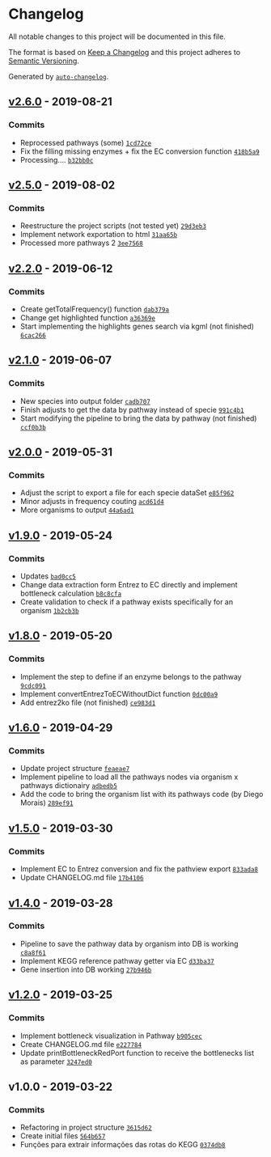 # Changelog

All notable changes to this project will be documented in this file.

The format is based on [Keep a Changelog](http://keepachangelog.com/en/1.0.0/)
and this project adheres to [Semantic Versioning](http://semver.org/spec/v2.0.0.html).

Generated by [`auto-changelog`](https://github.com/CookPete/auto-changelog).

## [v2.6.0](https://github.com/igorabrandao/kegg-pathway-bottleneck/compare/v2.5.0...v2.6.0) - 2019-08-21

### Commits

- Reprocessed pathways (some) [`1cd72ce`](https://github.com/igorabrandao/kegg-pathway-bottleneck/commit/1cd72ce581a65b7a83674364dda1c6ebf33c1387)
- Fix the filling missing enzymes + fix the EC conversion function [`418b5a9`](https://github.com/igorabrandao/kegg-pathway-bottleneck/commit/418b5a9ccf72017381d5528b0ff19c31b0fd6268)
- Processing.... [`b32bb0c`](https://github.com/igorabrandao/kegg-pathway-bottleneck/commit/b32bb0c90ff05130bf1f287b584a2821426c9be3)

## [v2.5.0](https://github.com/igorabrandao/kegg-pathway-bottleneck/compare/v2.2.0...v2.5.0) - 2019-08-02

### Commits

- Reestructure the project scripts (not tested yet) [`29d3eb3`](https://github.com/igorabrandao/kegg-pathway-bottleneck/commit/29d3eb389de0875bcee3175958516bced770183d)
- Implement network exportation to html [`31aa65b`](https://github.com/igorabrandao/kegg-pathway-bottleneck/commit/31aa65b498209e224109c75018e2188c574e11da)
- Processed more pathways 2 [`3ee7568`](https://github.com/igorabrandao/kegg-pathway-bottleneck/commit/3ee75687d82a2b6f0ca5dd2757084d5ffad92622)

## [v2.2.0](https://github.com/igorabrandao/kegg-pathway-bottleneck/compare/v2.1.0...v2.2.0) - 2019-06-12

### Commits

- Create getTotalFrequency() function [`dab379a`](https://github.com/igorabrandao/kegg-pathway-bottleneck/commit/dab379af3010f4a101e134b0717f913e9ccaa701)
- Change get highlighted function [`a36369e`](https://github.com/igorabrandao/kegg-pathway-bottleneck/commit/a36369e04d1ec9149cd990d25bd5561964fe62d9)
- Start implementing the highlights genes search via kgml (not finished) [`6cac266`](https://github.com/igorabrandao/kegg-pathway-bottleneck/commit/6cac266ec95dad8332559b02368c32c3781fca9a)

## [v2.1.0](https://github.com/igorabrandao/kegg-pathway-bottleneck/compare/v2.0.0...v2.1.0) - 2019-06-07

### Commits

- New species into output folder [`cadb707`](https://github.com/igorabrandao/kegg-pathway-bottleneck/commit/cadb707a2fb323eb6969c33c21726059c8808a78)
- Finish adjusts to get the data by pathway instead of specie [`991c4b1`](https://github.com/igorabrandao/kegg-pathway-bottleneck/commit/991c4b1d1327ec1f271a4b75358a86910103da30)
- Start modifying the pipeline to bring the data by pathway (not finished) [`ccf0b3b`](https://github.com/igorabrandao/kegg-pathway-bottleneck/commit/ccf0b3bf2a1d90450fcb676c486211ffd783b5b4)

## [v2.0.0](https://github.com/igorabrandao/kegg-pathway-bottleneck/compare/v1.9.0...v2.0.0) - 2019-05-31

### Commits

- Adjust the script to export a file for each specie dataSet [`e85f962`](https://github.com/igorabrandao/kegg-pathway-bottleneck/commit/e85f962396ddc7b457fab33330015a814bd8dc98)
- Minor adjusts in frequency couting [`acd61d4`](https://github.com/igorabrandao/kegg-pathway-bottleneck/commit/acd61d44dd33f269ab1e1ceaa541cc1f822db86c)
- More organisms to output [`44a6ad1`](https://github.com/igorabrandao/kegg-pathway-bottleneck/commit/44a6ad12cb6629e545ce99a0fe2fc29de56fa536)

## [v1.9.0](https://github.com/igorabrandao/kegg-pathway-bottleneck/compare/v1.8.0...v1.9.0) - 2019-05-24

### Commits

- Updates [`bad0cc5`](https://github.com/igorabrandao/kegg-pathway-bottleneck/commit/bad0cc5b4ee17ffef79f8f95a1e87633cfbfb73c)
- Change data extraction form Entrez to EC directly and implement bottleneck calculation [`b8c8cfa`](https://github.com/igorabrandao/kegg-pathway-bottleneck/commit/b8c8cfa7ed1bcac83aea47b29f3f93aa805630b2)
- Create validation to check if a pathway exists specifically for an organism [`1b2cb3b`](https://github.com/igorabrandao/kegg-pathway-bottleneck/commit/1b2cb3bb3bc19cbd51abb04c29bdd64f25a51b22)

## [v1.8.0](https://github.com/igorabrandao/kegg-pathway-bottleneck/compare/v1.6.0...v1.8.0) - 2019-05-20

### Commits

- Implement the step to define if an enzyme belongs to the pathway [`9cdc091`](https://github.com/igorabrandao/kegg-pathway-bottleneck/commit/9cdc091b32dfea02e5b33429dca07c05f529ff22)
- Implement convertEntrezToECWithoutDict function [`0dc00a9`](https://github.com/igorabrandao/kegg-pathway-bottleneck/commit/0dc00a9cf75766490d5c42696a190cdc08bff55d)
- Add entrez2ko file (not finished) [`ce983d1`](https://github.com/igorabrandao/kegg-pathway-bottleneck/commit/ce983d12d371c0f843608e6f8c12b4f39191a0c7)

## [v1.6.0](https://github.com/igorabrandao/kegg-pathway-bottleneck/compare/v1.5.0...v1.6.0) - 2019-04-29

### Commits

- Update project structure [`feaeae7`](https://github.com/igorabrandao/kegg-pathway-bottleneck/commit/feaeae7bd1fefb8ee3af50af84bdaf7302937074)
- Implement pipeline to load all the pathways nodes via organism x pathways dictionairy [`adbedb5`](https://github.com/igorabrandao/kegg-pathway-bottleneck/commit/adbedb5e9bd7d8fe86d51726972340a86cd24c8e)
- Add the code to bring the organism list with its pathways code (by Diego Morais) [`289ef91`](https://github.com/igorabrandao/kegg-pathway-bottleneck/commit/289ef910006ca8fa18ce5fa076aaa5f913ea8ded)

## [v1.5.0](https://github.com/igorabrandao/kegg-pathway-bottleneck/compare/v1.4.0...v1.5.0) - 2019-03-30

### Commits

- Implement EC to Entrez conversion and fix the pathview export [`833ada8`](https://github.com/igorabrandao/kegg-pathway-bottleneck/commit/833ada848ec1a02244cf2df110ef509a7542e853)
- Update CHANGELOG.md file [`17b4106`](https://github.com/igorabrandao/kegg-pathway-bottleneck/commit/17b41066d7f5ffe73f4cc17064a485e2071c8eac)

## [v1.4.0](https://github.com/igorabrandao/kegg-pathway-bottleneck/compare/v1.2.0...v1.4.0) - 2019-03-28

### Commits

- Pipeline to save the pathway data by organism into DB is working [`c8a8f61`](https://github.com/igorabrandao/kegg-pathway-bottleneck/commit/c8a8f61d7b46eec3eefa149d83b883dc0f4f4196)
- Implement KEGG reference pathway getter via EC [`d33ba37`](https://github.com/igorabrandao/kegg-pathway-bottleneck/commit/d33ba3759629d29460fb0bbc54506ef4dc7c303b)
- Gene insertion into DB working [`27b946b`](https://github.com/igorabrandao/kegg-pathway-bottleneck/commit/27b946b8b5bd1f0ad379edea40f6215e634528b8)

## [v1.2.0](https://github.com/igorabrandao/kegg-pathway-bottleneck/compare/v1.0.0...v1.2.0) - 2019-03-25

### Commits

- Implement bottleneck visualization in Pathway [`b905cec`](https://github.com/igorabrandao/kegg-pathway-bottleneck/commit/b905cec428e3d8edece65fb4a3f0b8bcf160f41f)
- Create CHANGELOG.md file [`e227784`](https://github.com/igorabrandao/kegg-pathway-bottleneck/commit/e2277847236afb7dbcef9933c8c5d784fad51c76)
- Update printBottleneckRedPort function to receive the bottlenecks list as parameter [`3247ed0`](https://github.com/igorabrandao/kegg-pathway-bottleneck/commit/3247ed0d1496cee7eb4e0fe4c028ef7e96f0bfee)

## v1.0.0 - 2019-03-22

### Commits

- Refactoring in project structure [`3615d62`](https://github.com/igorabrandao/kegg-pathway-bottleneck/commit/3615d629a5592b65d33294e9cd6dc734d2da8a7a)
- Create initial files [`564b657`](https://github.com/igorabrandao/kegg-pathway-bottleneck/commit/564b6574b83de695d23bff825c5db31450a97983)
- Funções para extrair informações das rotas do KEGG [`0374db8`](https://github.com/igorabrandao/kegg-pathway-bottleneck/commit/0374db864aa0e5d915b12ff3df2634631f83b149)
